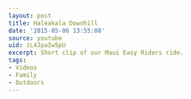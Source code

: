 ```yaml
---
layout: post
title: Haleakala Downhill
date: '2015-05-06 13:55:08'
source: youtube
uid: zL4JpaIw5pU
excerpt: Short clip of our Maui Easy Riders ride.
tags:
- Videos
- Family
- Outdoors
---
```

